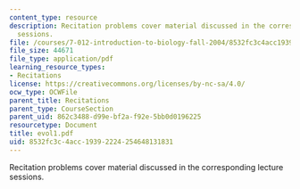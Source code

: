```yaml
---
content_type: resource
description: Recitation problems cover material discussed in the corresponding lecture
  sessions.
file: /courses/7-012-introduction-to-biology-fall-2004/8532fc3c4acc19392224254648131831_evol1.pdf
file_size: 44671
file_type: application/pdf
learning_resource_types:
- Recitations
license: https://creativecommons.org/licenses/by-nc-sa/4.0/
ocw_type: OCWFile
parent_title: Recitations
parent_type: CourseSection
parent_uid: 862c3488-d99e-bf2a-f92e-5bb0d0196225
resourcetype: Document
title: evol1.pdf
uid: 8532fc3c-4acc-1939-2224-254648131831
---
```

Recitation problems cover material discussed in the corresponding lecture sessions.